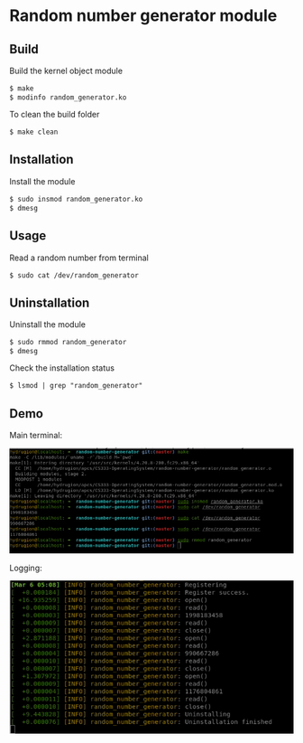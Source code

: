 # Random number generator module

## Build

Build the kernel object module

    $ make
    $ modinfo random_generator.ko

To clean the build folder

    $ make clean

## Installation

Install the module

    $ sudo insmod random_generator.ko
    $ dmesg

## Usage

Read a random number from terminal

    $ sudo cat /dev/random_generator

## Uninstallation

Uninstall the module

    $ sudo rmmod random_generator
    $ dmesg

Check the installation status

    $ lsmod | grep "random_generator"

## Demo

Main terminal:

![demo1](demo1.png)

Logging:

![demo2](demo2.png)